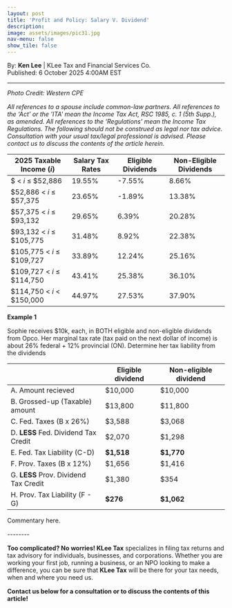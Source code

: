 ```yaml
---
layout: post
title: 'Profit and Policy: Salary V. Dividend'
description: 
image: assets/images/pic31.jpg
nav-menu: false
show_tile: false
---
```


<style>
  p {
    margin-bottom: 15px; 
  }

  hr.major {
    margin: 10px 0; 
  }
</style>

<!-- Credits -->
<div class="row">
	<div class="12u">
		<p>By: <b>Ken Lee</b> | KLee Tax and Financial Services Co.<br> Published: 6 October 2025 4:00AM EST</p>
	</div>
</div>

<hr class="major"/>

<!-- Content -->
<section>
  <div class="row">
	  <div class="12u">
    <p><i>Photo Credit: Western CPE</i></p>
    <p><i>All references to a spouse include common-law partners. All references to the ‘Act’ or the 'ITA' mean the Income Tax Act, RSC 1985, c. 1 (5th Supp.), as amended. All references to the ‘Regulations’ mean the Income Tax Regulations. The following should not be construed as legal nor tax advice. Consultation with your usual tax/legal professional is advised. Please contact us to discuss the contents of the article herein.</i></p>
    <div class="table-wrapper">
    <table>
      <thead>
        <tr>
          <th>2025 Taxable Income (<i>i</i>)</th>
          <th>Salary Tax Rates</th>
          <th>Eligible Dividends</th>
          <th>Non-Eligible Dividends</th>
        </tr>
      </thead>
      <tbody>
        <tr>
          <td>$ < <i>i</i> ≤ $52,886</td>
          <td>19.55%</td>
          <td>-7.55%</td>
          <td>8.66%</td>
        </tr>
        <tr>
          <td>$52,886 < <i>i</i> ≤ $57,375</td>
          <td>23.65%</td>
          <td>-1.89%</td>
          <td>13.38%</td>
        </tr>
        <tr>
          <td>$57,375 < <i>i</i> ≤ $93,132</td>
          <td>29.65%</td>
          <td>6.39%</td>
          <td>20.28%</td>
        </tr>
        <tr>
          <td>$93,132 < <i>i</i> ≤ $105,775</td>
          <td>31.48%</td>
          <td>8.92%</td>
          <td>22.38%</td>
        </tr>
        <tr>
          <td>$105,775 < <i>i</i> ≤ $109,727</td>
          <td>33.89%</td>
          <td>12.24%</td>
          <td>25.16%</td>
        </tr>
        <tr>
          <td> $109,727 < <i>i</i> ≤ $114,750</td>
          <td>43.41%</td>
          <td>25.38%</td>
          <td>36.10%</td>
        </tr>
        <tr>
          <td>$114,750 < <i>i</i> < $150,000</td>
          <td>44.97%</td>
          <td>27.53%</td>
          <td>37.90%</td>
        </tr>
      </tbody>
    </table>
    </div>
    <div class="box">
	    <p><b>Example 1</b></p>
      <p>Sophie receives $10k, each, in BOTH eligible and non-eligible dividends from Opco. Her marginal tax rate (tax paid on the next dollar of income) is about 26% federal + 12% provincial (ON). Determine her tax liability from the dividends</p>
        <div class="table-wrapper">
      <table>
        <thead>
          <tr>
            <th></th>
            <th>Eligible dividend</th>
            <th>Non-eligible dividend</th>
          </tr>
        </thead>
        <tbody>
          <tr>
            <td>A. Amount recieved</td>
            <td>$10,000</td>
            <td>$10,000</td>
          </tr>
          <tr>
            <td>B. Grossed-up (Taxable) amount</td>
            <td>$13,800</td>
            <td>$11,800</td>
          </tr>
          <tr>
            <td>C. Fed. Taxes (B x 26%)</td>
            <td>$3,588</td>
            <td>$3,068</td>
          </tr>
          <tr>
            <td>D. <b>LESS</b> Fed. Dividend Tax Credit</td>
            <td>$2,070</td>
            <td>$1,298</td>
          </tr>
          <tr>
            <td>E. Fed. Tax Liability (C-D)</td>
            <td><b>$1,518</b></td>
            <td><b>$1,770</b></td>
          </tr>
          <tr>
            <td>F. Prov. Taxes (B x 12%)</td>
            <td>$1,656</td>
            <td>$1,416</td>
          </tr>
          <tr>
            <td>G. <b>LESS</b> Prov. Dividend Tax Credit</td>
            <td>$1,380</td>
            <td>$354</td>
          </tr>
          <tr>
            <td>H. Prov. Tax Liability (F - G)</td>
            <td><b>$276</b></td>
            <td><b>$1,062</b></td>
          </tr>
        </tbody>
      </table>
      </div> 
      <p>Commentary here.</p>
    </div>
    <p>--------</p>
    <p><b>Too complicated? No worries! KLee Tax</b> specializes in filing tax returns and tax advisory for individuals, businesses, and corporations. Whether you are working your first job, running a business, or an NPO looking to make a difference, you can be sure that <b>KLee Tax</b> will be there for your tax needs, when and where you need us.</p>
    <p><b>Contact us below for a consultation or to discuss the contents of this article!</b></p>
